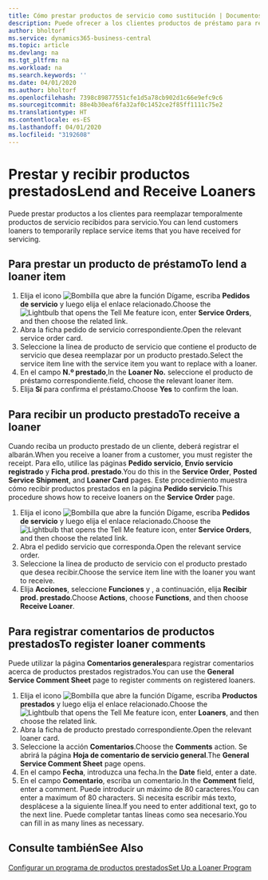```yaml
---
title: Cómo prestar productos de servicio como sustitución | Documentos de Microsoft
description: Puede ofrecer a los clientes productos de préstamo para reemplazar temporalmente productos de servicio recibidos para servicio.
author: bholtorf
ms.service: dynamics365-business-central
ms.topic: article
ms.devlang: na
ms.tgt_pltfrm: na
ms.workload: na
ms.search.keywords: ''
ms.date: 04/01/2020
ms.author: bholtorf
ms.openlocfilehash: 7398c89877551cfe1d5a78cb902d1c66e9efc9c6
ms.sourcegitcommit: 88e4b30eaf6fa32af0c1452ce2f85ff1111c75e2
ms.translationtype: HT
ms.contentlocale: es-ES
ms.lasthandoff: 04/01/2020
ms.locfileid: "3192608"
---
```

# <a name="lend-and-receive-loaners"></a><span data-ttu-id="e5e82-103">Prestar y recibir productos prestados</span><span class="sxs-lookup"><span data-stu-id="e5e82-103">Lend and Receive Loaners</span></span>
<span data-ttu-id="e5e82-104">Puede prestar productos a los clientes para reemplazar temporalmente productos de servicio recibidos para servicio.</span><span class="sxs-lookup"><span data-stu-id="e5e82-104">You can lend customers loaners to temporarily replace service items that you have received for servicing.</span></span>  
  
## <a name="to-lend-a-loaner-item"></a><span data-ttu-id="e5e82-105">Para prestar un producto de préstamo</span><span class="sxs-lookup"><span data-stu-id="e5e82-105">To lend a loaner item</span></span>    
1. <span data-ttu-id="e5e82-106">Elija el icono ![Bombilla que abre la función Dígame](media/ui-search/search_small.png "Dígame qué desea hacer"), escriba **Pedidos de servicio** y luego elija el enlace relacionado.</span><span class="sxs-lookup"><span data-stu-id="e5e82-106">Choose the ![Lightbulb that opens the Tell Me feature](media/ui-search/search_small.png "Tell me what you want to do") icon, enter **Service Orders**, and then choose the related link.</span></span>  
2. <span data-ttu-id="e5e82-107">Abra la ficha pedido de servicio correspondiente.</span><span class="sxs-lookup"><span data-stu-id="e5e82-107">Open the relevant service order card.</span></span>  
3. <span data-ttu-id="e5e82-108">Seleccione la línea de producto de servicio que contiene el producto de servicio que desea reemplazar por un producto prestado.</span><span class="sxs-lookup"><span data-stu-id="e5e82-108">Select the service item line with the service item you want to replace with a loaner.</span></span>  
4. <span data-ttu-id="e5e82-109">En el campo **N.º prestado**,</span><span class="sxs-lookup"><span data-stu-id="e5e82-109">In the **Loaner No.**</span></span> <span data-ttu-id="e5e82-110">seleccione el producto de préstamo correspondiente.</span><span class="sxs-lookup"><span data-stu-id="e5e82-110">field, choose the relevant loaner item.</span></span>  
5. <span data-ttu-id="e5e82-111">Elija **Sí** para confirma el préstamo.</span><span class="sxs-lookup"><span data-stu-id="e5e82-111">Choose **Yes** to confirm the loan.</span></span>  

## <a name="to-receive-a-loaner"></a><span data-ttu-id="e5e82-112">Para recibir un producto prestado</span><span class="sxs-lookup"><span data-stu-id="e5e82-112">To receive a loaner</span></span>  
<span data-ttu-id="e5e82-113">Cuando reciba un producto prestado de un cliente, deberá registrar el albarán.</span><span class="sxs-lookup"><span data-stu-id="e5e82-113">When you receive a loaner from a customer, you must register the receipt.</span></span> <span data-ttu-id="e5e82-114">Para ello, utilice las páginas **Pedido servicio**, **Envío servicio registrado** y **Ficha prod. prestado**.</span><span class="sxs-lookup"><span data-stu-id="e5e82-114">You do this in the **Service Order**, **Posted Service Shipment**, and **Loaner Card** pages.</span></span> <span data-ttu-id="e5e82-115">Este procedimiento muestra cómo recibir productos prestados en la página **Pedido servicio**.</span><span class="sxs-lookup"><span data-stu-id="e5e82-115">This procedure shows how to receive loaners on the **Service Order** page.</span></span>  
  
1. <span data-ttu-id="e5e82-116">Elija el icono ![Bombilla que abre la función Dígame](media/ui-search/search_small.png "Dígame qué desea hacer"), escriba **Pedidos de servicio** y luego elija el enlace relacionado.</span><span class="sxs-lookup"><span data-stu-id="e5e82-116">Choose the ![Lightbulb that opens the Tell Me feature](media/ui-search/search_small.png "Tell me what you want to do") icon, enter **Service Orders**, and then choose the related link.</span></span>  
2. <span data-ttu-id="e5e82-117">Abra el pedido servicio que corresponda.</span><span class="sxs-lookup"><span data-stu-id="e5e82-117">Open the relevant service order.</span></span>  
3. <span data-ttu-id="e5e82-118">Seleccione la línea de producto de servicio con el producto prestado que desea recibir.</span><span class="sxs-lookup"><span data-stu-id="e5e82-118">Choose the service item line with the loaner you want to receive.</span></span>  
4. <span data-ttu-id="e5e82-119">Elija **Acciones**, seleccione **Funciones** y , a continuación, elija **Recibir prod. prestado**.</span><span class="sxs-lookup"><span data-stu-id="e5e82-119">Choose **Actions**, choose **Functions**, and then choose **Receive Loaner**.</span></span>  

## <a name="to-register-loaner-comments"></a><span data-ttu-id="e5e82-120">Para registrar comentarios de productos prestados</span><span class="sxs-lookup"><span data-stu-id="e5e82-120">To register loaner comments</span></span>  
<span data-ttu-id="e5e82-121">Puede utilizar la página **Comentarios generales**para registrar comentarios acerca de productos prestados registrados.</span><span class="sxs-lookup"><span data-stu-id="e5e82-121">You can use the **General Service Comment Sheet** page to register comments on registered loaners.</span></span>  
  
1. <span data-ttu-id="e5e82-122">Elija el icono ![Bombilla que abre la función Dígame](media/ui-search/search_small.png "Dígame qué desea hacer"), escriba **Productos prestados** y luego elija el enlace relacionado.</span><span class="sxs-lookup"><span data-stu-id="e5e82-122">Choose the ![Lightbulb that opens the Tell Me feature](media/ui-search/search_small.png "Tell me what you want to do") icon, enter **Loaners**, and then choose the related link.</span></span>  
2. <span data-ttu-id="e5e82-123">Abra la ficha de producto prestado correspondiente.</span><span class="sxs-lookup"><span data-stu-id="e5e82-123">Open the relevant loaner card.</span></span>  
3. <span data-ttu-id="e5e82-124">Seleccione la acción **Comentarios**.</span><span class="sxs-lookup"><span data-stu-id="e5e82-124">Choose the **Comments** action.</span></span> <span data-ttu-id="e5e82-125">Se abrirá la página **Hoja de comentario de servicio general**.</span><span class="sxs-lookup"><span data-stu-id="e5e82-125">The **General Service Comment Sheet** page opens.</span></span>  
4. <span data-ttu-id="e5e82-126">En el campo **Fecha**, introduzca una fecha.</span><span class="sxs-lookup"><span data-stu-id="e5e82-126">In the **Date** field, enter a date.</span></span>  
5. <span data-ttu-id="e5e82-127">En el campo **Comentario**, escriba un comentario.</span><span class="sxs-lookup"><span data-stu-id="e5e82-127">In the **Comment** field, enter a comment.</span></span> <span data-ttu-id="e5e82-128">Puede introducir un máximo de 80 caracteres.</span><span class="sxs-lookup"><span data-stu-id="e5e82-128">You can enter a maximum of 80 characters.</span></span> <span data-ttu-id="e5e82-129">Si necesita escribir más texto, desplácese a la siguiente línea.</span><span class="sxs-lookup"><span data-stu-id="e5e82-129">If you need to enter additional text, go to the next line.</span></span> <span data-ttu-id="e5e82-130">Puede completar tantas líneas como sea necesario.</span><span class="sxs-lookup"><span data-stu-id="e5e82-130">You can fill in as many lines as necessary.</span></span>  
  
## <a name="see-also"></a><span data-ttu-id="e5e82-131">Consulte también</span><span class="sxs-lookup"><span data-stu-id="e5e82-131">See Also</span></span>  
[<span data-ttu-id="e5e82-132">Configurar un programa de productos prestados</span><span class="sxs-lookup"><span data-stu-id="e5e82-132">Set Up a Loaner Program</span></span>](service-how-setup-loaner-program.md)   
